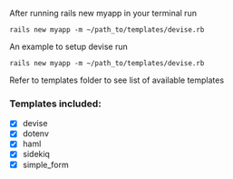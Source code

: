 After running rails new myapp in your terminal run
```
rails new myapp -m ~/path_to/templates/devise.rb
```

An example to setup devise run
```
rails new myapp -m ~/path_to/templates/devise.rb
```

Refer to templates folder to see list of available templates
### Templates included:
- [x] devise
- [x] dotenv
- [x] haml
- [x] sidekiq
- [x] simple_form
